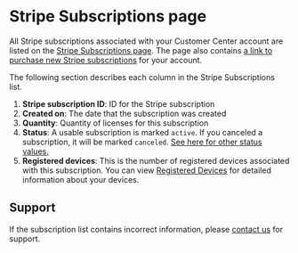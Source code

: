# Stripe Subscriptions page

All Stripe subscriptions associated with your Customer Center account are listed on the [Stripe Subscriptions page](https://support.emeditor.com/en/account/subscriptions). The page also contains [a link to purchase new Stripe subscriptions](https://support.emeditor.com/en/stripe_payment) for your account.

The following section describes each column in the Stripe Subscriptions list.

1. **Stripe subscription ID**: ID for the Stripe subscription
2. **Created on**: The date that the subscription was created
3. **Quantity**: Quantity of licenses for this subscription
4. **Status**: A usable subscription is marked `active`. If you canceled a subscription, it will be marked `canceled`. [See here for other status values.](https://docs.stripe.com/api/subscriptions/object#subscription_object-status)
5. **Registered devices**: This is the number of registered devices associated with this subscription. You can view [Registered Devices](https://support.emeditor.com/en/account/devices) for detailed information about your devices.

## Support

If the subscription list contains incorrect information, please [contact us](https://www.emeditor.com/support/#contact) for support.